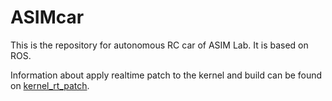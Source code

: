 # ASIMcar
This is the repository for autonomous RC car of ASIM Lab. It is based on ROS.

Information about apply realtime patch to the kernel and build can be found on [kernel_rt_patch](kernel_rt_patch.md).

